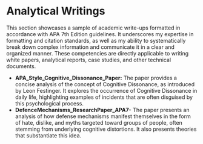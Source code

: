 # Analytical Writings
This section showcases a sample of academic write-ups formatted in accordance with APA 7th Edition guidelines. It underscores my expertise in formatting and citation standards, as well as my ability to systematically break down complex information and communicate it in a clear and organized manner. These competencies are directly applicable to writing white papers, analytical reports, case studies, and other technical documents.
- **APA_Style_Cognitive_Dissonance_Paper:**
The paper provides a concise analysis of the concept of Cognitive Dissonance, as introduced by Leon Festinger. It explores the occurrence of Cognitive Dissonance in daily life, highlighting examples of incidents that are often disguised by this psychological process.
- **DefenceMechanisms_ResearchPaper_APA7-**
The paper presents an analysis of how defense mechanisms manifest themselves in the form of hate, dislike, and myths targeted toward groups of people, often stemming from underlying cognitive distortions. It also presents theories that substantiate this idea.
